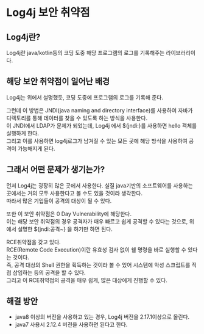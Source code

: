 # Log4j 보안 취약점

## Log4j란?

Log4j란 java/kotlin등의 코딩 도중 해당 프로그램의 로그를 기록해주는 라이브러리이다.

## 해당 보안 취약점이 일어난 배경

Log4j는 위에서 설명했듯, 코딩 도중에 프로그램의 로그를 기록해 준다.

그런데 이 방법은 JNDI(java naming and directory interface)를 사용하여 자바가 디렉토리를 통해 데이터를 찾을 수 있도록 하는 방식을 사용한다.  
이 JNDI에서 LDAP가 문제가 되었는데, Log4j 에서 ${jndi:}를 사용하면 hello 객체를 실행하게 한다.  
그리고 이를 사용하면 log4j로그가 남겨질 수 있는 모든 곳에 해당 방식을 사용하여 공격이 가능해지게 된다.

## 그래서 어떤 문제가 생기는가?

먼저 Log4j는 굉장히 많은 곳에서 사용한다. 실질 java기반의 소프트웨어를 사용하는 곳에서는 거의 모두 사용한다고 볼 수도 있을 것이라 생각한다.  
따라서 많은 기업들이 공격의 대상이 될 수 있다.

또한 이 보안 취약점은 0 Day Vulnerability에 해당한다.  
이는 해당 보안 취약점의 경우 공격자가 매우 빠르고 쉽게 공격할 수 있다는 것으로, 위에서 설명한 ${jndi:공격~} 을 하기만 하면 된다.

RCE취약점을 갖고 있다.  
RCE(Remote Code Execution)이란 유효성 검사 없이 쉘 명령을 바로 실행할 수 있다는 것이다.  
즉, 공격 대상의 Shell 권한을 획득하는 것이라 볼 수 있어 시스템에 악성 스크립트를 직접 삽입하는 등의 공격을 할 수 있다.  
그리고 이 RCE취약점의 공격을 매우 쉽게, 많은 대상에게 진행할 수 있다.

## 해결 방안

-   java8 이상의 버전을 사용하고 있는 경우, Log4j 버전을 2.17.1이상으로 올린다.
-   java7 사용시 2.12.4 버전을 사용하면 된다고 한다.
